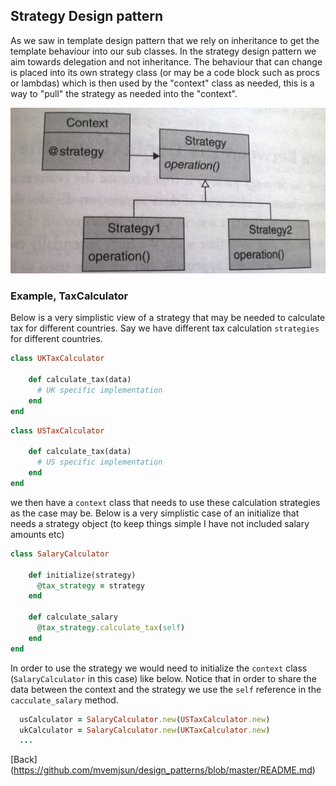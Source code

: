 ## Strategy Design pattern

 As we saw in template design pattern that we rely on inheritance to get the template behaviour into our sub classes. In the strategy design pattern we aim towards delegation and not inheritance. The behaviour that can change is placed into its own strategy class (or may be a code block such as procs or lambdas) which is then used by the "context" class as needed, this is a way to "pull" the strategy as needed into the "context". 

 ![Image of Strategy](https://github.com/mvemjsun/design_patterns/blob/master/B_strategy/strategy.jpg)

### Example, TaxCalculator 

Below is a very simplistic view of a strategy that may be needed to calculate tax for different countries. Say we have different tax calculation ```strategies``` for different countries.

```ruby
class UKTaxCalculator

	def calculate_tax(data)
	  # UK specific implementation
	end
end
```

```ruby
class USTaxCalculator
	
	def calculate_tax(data)
	  # US specific implementation
	end
end
```

we then have a ```context``` class that needs to use these calculation strategies as the case may be. Below is a very simplistic case of an initialize that needs a strategy object (to keep things simple I have not included salary amounts etc)

```ruby
class SalaryCalculator

	def initialize(strategy)
	  @tax_strategy = strategy
	end

	def calculate_salary
	  @tax_strategy.calculate_tax(self)
	end
end
```

In order to use the strategy we would need to initialize the ```context``` class (```SalaryCalculator``` in this case) like below. Notice that in order to share the data between the context and the strategy we use the ```self``` reference in the ```cacculate_salary``` method.

```ruby
  usCalculator = SalaryCalculator.new(USTaxCalculator.new)
  ukCalculator = SalaryCalculator.new(UKTaxCalculator.new)
  ...
```

[Back] (https://github.com/mvemjsun/design_patterns/blob/master/README.md)